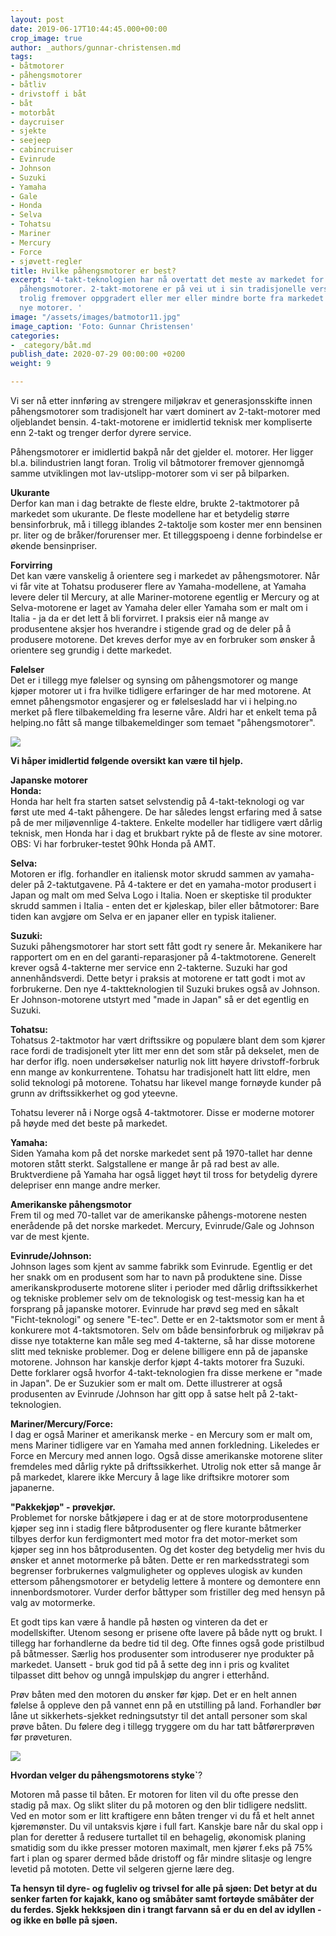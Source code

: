 ```yaml
---
layout: post
date: 2019-06-17T10:44:45.000+00:00
crop_image: true
author: _authors/gunnar-christensen.md
tags:
- båtmotorer
- påhengsmotorer
- båtliv
- drivstoff i båt
- båt
- motorbåt
- daycruiser
- sjekte
- seejeep
- cabincruiser
- Evinrude
- Johnson
- Suzuki
- Yamaha
- Gale
- Honda
- Selva
- Tohatsu
- Mariner
- Mercury
- Force
- sjøvett-regler
title: Hvilke påhengsmotorer er best?
excerpt: '4-takt-teknologien har nå overtatt det meste av markedet for salg av nye
  påhengsmotorer. 2-takt-motorene er på vei ut i sin tradisjonelle versjon, og blir
  trolig fremover oppgradert eller mer eller mindre borte fra markedet for salg av
  nye motorer. '
image: "/assets/images/batmotor11.jpg"
image_caption: 'Foto: Gunnar Christensen'
categories:
- _category/båt.md
publish_date: 2020-07-29 00:00:00 +0200
weight: 9

---
```

Vi ser nå etter innføring av strengere miljøkrav et generasjonsskifte innen påhengsmotorer som tradisjonelt har vært dominert av 2-takt-motorer med oljeblandet bensin. 4-takt-motorene er imidlertid teknisk mer kompliserte enn 2-takt og trenger derfor dyrere service.

Påhengsmotorer er imidlertid bakpå når det gjelder el. motorer. Her ligger bl.a. bilindustrien langt foran. Trolig vil båtmotorer fremover gjennomgå samme utviklingen mot lav-utslipp-motorer som vi ser på bilparken.

**Ukurante**  
Derfor kan man i dag betrakte de fleste eldre, brukte 2-taktmotorer på markedet som ukurante. De fleste modellene har et betydelig større bensinforbruk, må i tillegg iblandes 2-taktolje som koster mer enn bensinen pr. liter og de bråker/forurenser mer. Et tilleggspoeng i denne forbindelse er økende bensinpriser.

**Forvirring**  
Det kan være vanskelig å orientere seg i markedet av påhengsmotorer. Når vi får vite at Tohatsu produserer flere av Yamaha-modellene, at Yamaha levere deler til Mercury, at alle Mariner-motorene egentlig er Mercury og at Selva-motorene er laget av Yamaha deler eller Yamaha som er malt om i Italia - ja da er det lett å bli forvirret. I praksis eier nå mange av produsentene aksjer hos hverandre i stigende grad og de deler på å produsere motorene. Det kreves derfor mye av en forbruker som ønsker å orientere seg grundig i dette markedet.

**Følelser**  
Det er i tillegg mye følelser og synsing om påhengsmotorer og mange kjøper motorer ut i fra hvilke tidligere erfaringer de har med motorene. At emnet påhengsmotor engasjerer og er følelsesladd har vi i helping.no merket på flere tilbakemelding fra leserne våre. Aldri har et enkelt tema på helping.no fått så mange tilbakemeldinger som temaet "påhengsmotorer".

![](/assets/images/nikon2.jpg)

**Vi håper imidlertid følgende oversikt kan være til hjelp.**

**Japanske motorer**  
**Honda:**  
Honda har helt fra starten satset selvstendig på 4-takt-teknologi og var først ute med 4-takt påhengere. De har således lengst erfaring med å satse på de mer miljøvennlige 4-taktere. Enkelte modeller har tidligere vært dårlig teknisk, men Honda har i dag et brukbart rykte på de fleste av sine motorer.  
OBS: Vi har forbruker-testet 90hk Honda på AMT.

**Selva:**  
Motoren er iflg. forhandler en italiensk motor skrudd sammen av yamaha-deler på 2-taktutgavene. På 4-taktere er det en yamaha-motor produsert i Japan og malt om med Selva Logo i Italia. Noen er skeptiske til produkter skrudd sammen i Italia - enten det er kjøleskap, biler eller båtmotorer: Bare tiden kan avgjøre om Selva er en japaner eller en typisk italiener.

**Suzuki:**  
Suzuki påhengsmotorer har stort sett fått godt ry senere år. Mekanikere har rapportert om en en del garanti-reparasjoner på 4-taktmotorene. Generelt krever også 4-takterne mer service enn 2-takterne. Suzuki har god annenhåndsverdi. Dette betyr i praksis at motorene er tatt godt i mot av forbrukerne. Den nye 4-taktteknologien til Suzuki brukes også av Johnson. Er Johnson-motorene utstyrt med "made in Japan" så er det egentlig en Suzuki.

**Tohatsu:**  
Tohatsus 2-taktmotor har vært driftssikre og populære blant dem som kjører race fordi de tradisjonelt yter litt mer enn det som står på dekselet, men de har derfor iflg. noen undersøkelser naturlig nok litt høyere drivstoff-forbruk enn mange av konkurrentene. Tohatsu har tradisjonelt hatt litt eldre, men solid teknologi på motorene. Tohatsu har likevel mange fornøyde kunder på grunn av driftssikkerhet og god yteevne.

Tohatsu leverer nå i Norge også 4-taktmotorer. Disse er moderne motorer på høyde med det beste på markedet.

**Yamaha:**  
Siden Yamaha kom på det norske markedet sent på 1970-tallet har denne motoren stått sterkt. Salgstallene er mange år på rad best av alle. Bruktverdiene på Yamaha har også ligget høyt til tross for betydelig dyrere delepriser enn mange andre merker.

**Amerikanske påhengsmotor**  
Frem til og med 70-tallet var de amerikanske påhengs-motorene nesten enerådende på det norske markedet. Mercury, Evinrude/Gale og Johnson var de mest kjente.

**Evinrude/Johnson:**  
Johnson lages som kjent av samme fabrikk som Evinrude. Egentlig er det her snakk om en produsent som har to navn på produktene sine. Disse amerikanskproduserte motorene sliter i perioder med dårlig driftssikkerhet og tekniske problemer selv om de teknologisk og test-messig kan ha et forsprang på japanske motorer. Evinrude har prøvd seg med en såkalt "Ficht-teknologi" og senere "E-tec". Dette er en 2-taktsmotor som er ment å konkurere mot 4-taktsmotoren. Selv om både bensinforbruk og miljøkrav på disse nye totakterne kan måle seg med 4-takterne, så har disse motorene slitt med tekniske problemer. Dog er delene billigere enn på de japanske motorene. Johnson har kanskje derfor kjøpt 4-takts motorer fra Suzuki. Dette forklarer også hvorfor 4-takt-teknologien fra disse merkene er "made in Japan". De er Suzukier som er malt om. Dette illustrerer at også produsenten av Evinrude /Johnson har gitt opp å satse helt på 2-takt-teknologien.

**Mariner/Mercury/Force:**  
I dag er også Mariner et amerikansk merke - en Mercury som er malt om, mens Mariner tidligere var en Yamaha med annen forkledning. Likeledes er Force en Mercury med annen logo. Også disse amerikanske motorene sliter fremdeles med dårlig rykte på driftssikkerhet. Utrolig nok etter så mange år på markedet, klarere ikke Mercury å lage like driftsikre motorer som japanerne.

**"Pakkekjøp" - prøvekjør.**  
Problemet for norske båtkjøpere i dag er at de store motorprodusentene kjøper seg inn i stadig flere båtprodusenter og flere kurante båtmerker tilbyes derfor kun ferdigmontert med motor fra det motor-merket som kjøper seg inn hos båtprodusenten. Og det koster deg betydelig mer hvis du ønsker et annet motormerke på båten. Dette er ren markedsstrategi som begrenser forbrukernes valgmuligheter og oppleves ulogisk av kunden ettersom påhengsmotorer er betydelig lettere å montere og demontere enn innenbordsmotorer. Vurder derfor båttyper som fristiller deg med hensyn på valg av motormerke.

Et godt tips kan være å handle på høsten og vinteren da det er modellskifter. Utenom sesong er prisene ofte lavere på både nytt og brukt. I tillegg har forhandlerne da bedre tid til deg. Ofte finnes også gode pristilbud på båtmesser. Særlig hos produsenter som introduserer nye produkter på markedet. Uansett - bruk god tid på å sette deg inn i pris og kvalitet tilpasset ditt behov og unngå impulskjøp du angrer i etterhånd.

Prøv båten med den motoren du ønsker før kjøp. Det er en helt annen følelse å oppleve den på vannet enn på en utstilling på land. Forhandler bør låne ut sikkerhets-sjekket redningsutstyr til det antall personer som skal prøve båten. Du følere deg i tillegg tryggere om du har tatt båtførerprøven før prøveturen.

![](/assets/images/arend.03.jpg)

**Hvordan velger du påhengsmotorens styke\`**?

Motoren må passe til båten. Er motoren for liten vil du ofte presse den stadig på max. Og slikt sliter du på motoren og den blir tidligere nedslitt. Ved en motor som er litt kraftigere enn båten trenger vi du få et helt annet kjøremønster. Du vil untaksvis kjøre i full fart. Kanskje bare når du skal opp i plan for deretter å redusere turtallet til en behagelig, økonomisk  planing smatidig som du ikke presser motoren maximalt, men kjører f.eks på 75% fart i plan og sparer dermed både dristoff og får mindre slitasje og lengre levetid på mototen. Dette vil selgeren gjerne lære deg.

**Ta hensyn til dyre- og fugleliv og trivsel for alle på sjøen: Det betyr at du senker farten for kajakk, kano og småbåter samt fortøyde småbåter der du ferdes. Sjekk hekksjøen din i trangt farvann så er du en del av idyllen - og ikke en bølle på sjøen.**
